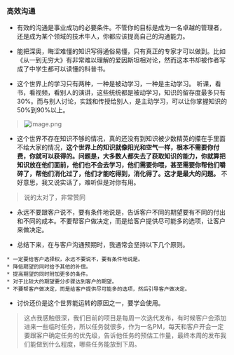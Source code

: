 ### 高效沟通
* 有效的沟通是事业成功的必要条件。不管你的目标是成为一名卓越的管理者，还是成为某个领域的技术牛人，你都应该提高自己的沟通能力。

* 能把深奥，晦涩难懂的知识写得通俗易懂，只有真正的专家才可以做到。比如《从一到无穷大》有非常难以理解的爱因斯坦相对论，然而这本书却被作者写成了中学生都可以读懂的科普书。

* 这个世界上的学习只有两种，一种是被动学习，一种是主动学习。
听课，看书，看视频，看别人的演讲，这些统统都是被动学习，知识的留存度最多只有30%。而与别人讨论，实践和传授给别人，是主动学习，可以让你掌握知识的50%到90%以上。

> ![image.png](https://hexo-blog.pek3b.qingstor.com/upload_images/71414-ebb2b18a698aa441.png?imageMogr2/auto-orient/strip%7CimageView2/2/w/1240)

* 这个世界不存在知识不够的情况，真的还没有到知识被少数精英的攥在手里面不给大家的情况，**这个世界上的知识就像阳光和空气一样，根本不需要你付费，你就可以获得的。问题是，大多数人都失去了获取知识的能力，你就算把知识放在他们面前，他们也不会去学习，他们需要你喂，甚至需要你帮他们嚼碎了，帮他们消化过了，他们才能吃得到，消化得了。这才是最大的问题。** 不好意思，我又说实话了，难听但是对你有用。
> 说的太对了，非常赞同

* 永远不要跟客户说不，要有条件地说是，告诉客户不同的期望要有不同的付出和不同的成本。不要帮客户做决定，而是给客户提供尽可能多的选项，让客户来做决定。

* 总结下来，在与客户沟通预期时，我通常会坚持以下几个原则。
```
* 一定要给客户选择权，永远不要说不，要有条件地说是。
* 降低期望的同时给予其他的补偿。
* 提高期望的同时附加更多的条件。
* 对于比较大的期望要分步骤达到客户的期望。
* 不要帮客户做决定，而是给客户提供尽可能多的选项，然后引导客户做决定。
```
* 讨价还价是这个世界能运转的原因之一，要学会使用。
> 这点我感触很深，我们目前的项目是每周一次迭代发布，有时候客户会添加进来一些临时任务，所以任务就很多，作为一名PM，每天和客户开会一定要跟客户确定任务的优先级，告诉他任务的预估工作量，最终本周的发布我们能做到什么程度，哪些任务能放到下周。
